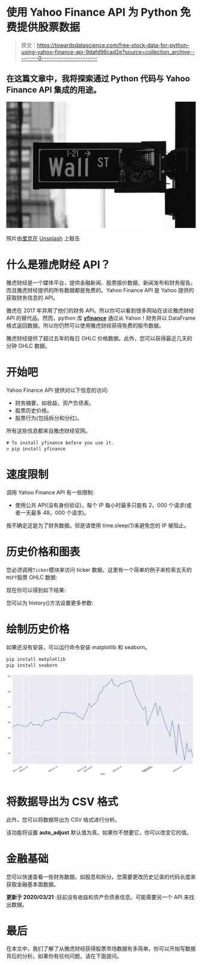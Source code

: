 # 使用 Yahoo Finance API 为 Python 免费提供股票数据

> 原文：<https://towardsdatascience.com/free-stock-data-for-python-using-yahoo-finance-api-9dafd96cad2e?source=collection_archive---------0----------------------->

## 在这篇文章中，我将探索通过 Python 代码与 Yahoo Finance API 集成的用途。

![](img/e17fdc0981bf1aae9383213e5dd47508.png)

照片由[里克在](https://unsplash.com/@ricktap?utm_source=medium&utm_medium=referral) [Unsplash](https://unsplash.com?utm_source=medium&utm_medium=referral) 上敲击

# 什么是雅虎财经 API？

雅虎财经是一个媒体平台，提供金融新闻、股票报价数据、新闻发布和财务报告。而且雅虎财经提供的所有数据都是免费的。Yahoo Finance API 是 Yahoo 提供的获取财务信息的 API。

雅虎在 2017 年弃用了他们的财务 API。所以你可以看到很多网站在谈论雅虎财经 API 的替代品。然而，python 库 [**yfinance**](https://github.com/ranaroussi/yfinance) 通过从 Yahoo！财务并以 DataFrame 格式返回数据。所以你仍然可以使用雅虎财经获得免费的股市数据。

雅虎财经提供了超过五年的每日 OHLC 价格数据。此外，您可以获得最近几天的分钟 OHLC 数据。

# 开始吧

Yahoo Finance API 提供对以下信息的访问:

*   财务摘要，如收益，资产负债表。
*   股票历史价格。
*   股票行为(包括拆分和分红)。

所有这些信息都来自雅虎财经官网。

```
# To install yfinance before you use it.
> pip install yfinance
```

# 速度限制

调用 Yahoo Finance API 有一些限制:

*   使用公共 API(没有身份验证)，每个 IP 每小时最多只能有 2，000 个请求(或者一天最多 48，000 个请求)。

我不确定这是为了财务数据。但是请使用 time.sleep(1)来避免您的 IP 被阻止。

# 历史价格和图表

您必须调用`Ticker`模块来访问 ticker 数据。这里有一个简单的例子来检索五天的`MSFT`股票 OHLC 数据:

现在你可以得到如下结果:

您可以为 history()方法设置更多参数:

# 绘制历史价格

如果还没有安装，可以运行命令安装 matplotlib 和 seaborn。

```
pip install matplotlib
pip install seaborn
```

![](img/278c22579ac3ddd489ba0c7206b41716.png)

# 将数据导出为 CSV 格式

此外，您可以将数据导出为 CSV 格式进行分析。

该功能将设置 **auto_adjust** 默认值为真。如果你不想要它，你可以改变它的值。

# 金融基础

您可以快速查看一些财务数据，如股息和拆分。您需要更改历史记录的代码长度来获取金融基本面数据。

**更新于 2020/03/21** :目前没有收益和资产负债表信息。可能需要另一个 API 来找出数据。

# 最后

在本文中，我们了解了从雅虎财经获得股票市场数据有多简单。你可以开始写数据背后的分析。如果你有任何问题，请在下面提问。